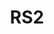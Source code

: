 ---
slug: RS2
title: "RS2"
description: "Robotic mop and vacuum set"
image: "/images/smarthome/RS2.png"
images:
  - url: "/images/smarthome/RS2.png"
    caption: "Front view"

features:
 - "D-ToF LiDAR technology for precise mobility and planning."
 - "3D laser and AI camera with multi-color lighting for obstacle detection and avoidance."
 - "Multiple cleaning modes: Clean only, Wipe only, Clean before wiping, Clean while wiping."
 - "Adjustable suction levels: Quiet, Original, Powerful, Extremely Powerful."
 - "Ultrasound carpet detection and boosted main brush pressure."
 - "Automatic mop washing, mounting/detaching, and water tank filling."
 - "Large clean water (5.5 L) and dirty water (5 L) tanks on the base."
 - "Smart app control with Wi-Fi (2.4 GHz) and voice control via Google Assistant and Amazon Alexa."
 - "Supports obstacle recognition, room mapping, carpet recognition, and human/pet shape detection."
 - "Supports multiple languages including English, French, German, Italian, Portuguese, Spanish, Arabic, Russian, Japanese, and Chinese."

specification:
  model: "CS-RS2-TWT2"
  interface: "N/A"
  power_source: "N/A"
  energy_consumption: "N/A"
  network_port: "N/A"
  dimensions: "Robot: 365 x 365 x 103 mm (14.37 x 14.37 x 4.06 in) Base: 452 x 472 x 508 mm (17.80 x 18.58 x 20 in) for Product and 540 × 560 × 582 mm (21.26 × 22.05 × 22.91 in) For Package"
  package_size:	"21.5 kg (758.39 oz)"
  net_weight: "Robot: 4.6 kg (162.26 oz) Base: 10 kg (352.74 oz)"
price: "Contact Sales"

---